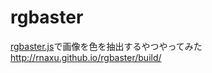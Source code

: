 # rgbaster
<a href="https://github.com/briangonzalez/rgbaster.js/tree/master">rgbaster.js</a>で画像を色を抽出するやつやってみた  
http://rnaxu.github.io/rgbaster/build/
